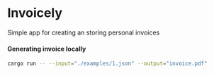 # Invoicely

Simple app for creating an storing personal invoices

#### Generating invoice locally

```bash
cargo run -- --input="./examples/1.json" --output="invoice.pdf"
```